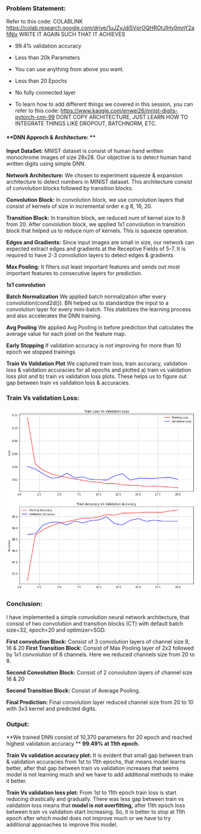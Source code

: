 ### Problem Statement: ###

Refer to this code: COLABLINK https://colab.research.google.com/drive/1uJZvJdi5VprOQHROtJIHy0mnY2afjNlx
WRITE IT AGAIN SUCH THAT IT ACHIEVES

- 99.4% validation accuracy

- Less than 20k Parameters

- You can use anything from above you want.

- Less than 20 Epochs

- No fully connected layer

- To learn how to add different things we covered in this session, you can refer to this code: https://www.kaggle.com/enwei26/mnist-digits-pytorch-cnn-99 DONT COPY ARCHITECTURE, JUST LEARN HOW TO INTEGRATE THINGS LIKE DROPOUT, BATCHNORM, ETC.

  

####  **DNN Approch & Architecture: **  ###



**Input DataSet:** MNIST dataset is consist of human hand written monochrome images of size 28x28. Our objective is to detect human hand written digits using simple DNN.

**Network Architecture:** We chosen to experiment squeeze & expansion architecture to detect numbers in MINIST dataset. This architecture consist of convolution blocks followed by transition blocks.

**Convolution Block:** In convolution block, we use convolution layers that consist of kernels of size in incremental order e.g 8, 16, 20.

**Transition Block:** In transition block, we reduced num of kernel size to 8 from 20. After convolution block, we applied 1x1 convolution in transition block that helped us to reduce num of kernels. This is squeeze operation.

**Edges and Gradients:** Since input images are small in size, our network can expected extract edges and gradients at the Receptive Fields of 5-7. It is required to have 2-3 convolution layers to detect edges & gradients

**Max Pooling:** It filters out least important features and sends out most important features to consecutive layers for prediction.

**1x1 convolution**

**Batch Normalization** We applied batch normalization after every convolution(cond2d()). BN helped us to standardize the input to a convolution layer for every mini-batch. This stabilizes the learning process and also accelerates the DNN training.

**Avg Pooling** We applied Avg Pooling in before prediction that calculates the average value for each pixel on the feature map.

**Early Stopping** If validation accuracy is not improving for more than 10 epoch we stopped trainings

**Train Vs Validation Plot** We captured train loss, train accuracy, validation loss & validation accuracies for all epochs and plotted a) train vs validation loss plot and b) train vs validation loss plots. These helps us to figure out gap between train vs validation loss & accuracies.



### **Train Vs validation Loss:** ###

![]( https://raw.githubusercontent.com/thamizhannal/eva5/master/MNIST_TrainVsValPlots.png )

### **Conclusion:**

I have implemented a simple convolution neural network architecture, that consist of two convolution and transition blocks (CT) with default batch size=32, epoch=20 and optimizer=SGD.

**First convolution Block:** Consist of 3 convolution layers of channel size 8, 16 & 20 **First Transition Block:** Consist of Max Pooling layer of 2x2 followed by 1x1 convolution of 8 channels. Here we reduced channels size from 20 to 8.

**Second Convolution Block:** Consist of 2 convolution layers of channel size 16 & 20

**Second Transition Block:** Consist of Average Pooling.

**Final Prediction:** Final convolution layer reduced channel size from 20 to 10 with 3x3 kernel and predicted digits.

### **Output:**

**We trained DNN consist of  10,370  parameters for 20 epoch and reached highest validation accuracy **
**99.49% at 11th epoch.**

**Train Vs validation accuracy plot:** It is evident that small gap between train & validation accuracies from 1st to 11th epochs, that means model learns better, after that gap between train vs validation increases that seems model is not learning much and we have to add additional methods to make it better.

**Train Vs validation loss plot:** From 1st to 11th epoch train loss is start reducing drastically and gradually. There was less gap between train vs validation loss means that **model is not overfitting,** after 11th epoch loss between train vs validation start increasing. So, it is better to stop at 11th epoch after which model does not improve much or we have to try additional approaches to improve this model.

